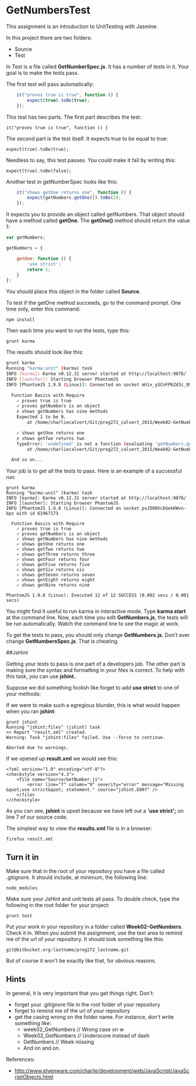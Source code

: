 # GetNumbersTest

This assignment is an introduction to UnitTesting with Jasmine.

In this project there are two folders:

- Source
- Test

In Test is a file called **GetNumberSpec.js**. It has a number of tests in it. Your goal is to make the tests pass.

The first test will pass automatically:

```javascript
    it("proves true is true", function () {
        expect(true).toBe(true);
    });
```

This test has two parts. The first part describes the test:

    it("proves true is true", function () {
        
The second part is the test itself. It expects true to be equal to true:

    expect(true).toBe(true);

Needless to say, this test passes. You could make it fail by writing this:

    expect(true).toBe(false);
    
Another test in getNumberSpec looks like this:

```javascript
    it("shows getOne returns one", function () {
        expect(getNumbers.getOne()).toBe(1);
    });
```

It expects you to provide an object called getNumbers. That object should have a method called **getOne**. The **getOne()** method should return the value 1:

```javascript
var getNumbers;

getNumbers = {

    getOne: function () {
        'use strict';
        return 1;
    }
};
```

You should place this object in the folder called **Source**.

To test if the getOne method succeeds, go to the command prompt. One time only, enter this command:

    npm install
    
Then each time you want to run the tests, type this:

    grunt karma
    
The results should look like this:

```bash
grunt karma
Running "karma:unit" (karma) task
INFO [karma]: Karma v0.12.31 server started at http://localhost:9876/
INFO [launcher]: Starting browser PhantomJS
INFO [PhantomJS 1.9.8 (Linux)]: Connected on socket mh1x_ySCnFP6Zd3c_89W with id 67946334

  Function Basics with Require
    ✓ proves true is true
    ✓ proves getNumbers is an object
    ✗ shows getNumbers has nine methods
	Expected 1 to be 9.
	    at /home/charliecalvert/Git/prog272_calvert_2015/Week02-GetNumbers/Test/GetNumberSpec.js:19

    ✓ shows getOne returns one
    ✗ shows getTwo returns two
	TypeError: 'undefined' is not a function (evaluating 'getNumbers.getTwo()')
	    at /home/charliecalvert/Git/prog272_calvert_2015/Week02-GetNumbers/Test/GetNumberSpec.js:27

  And so on...
```

Your job is to get all the tests to pass. Here is an example of a successful run:
    
```
grunt karma
Running "karma:unit" (karma) task
INFO [karma]: Karma v0.12.31 server started at http://localhost:9876/
INFO [launcher]: Starting browser PhantomJS
INFO [PhantomJS 1.9.8 (Linux)]: Connected on socket pvJD88hcbGekKWvn-bpz with id 61967173

  Function Basics with Require
    ✓ proves true is true
    ✓ proves getNumbers is an object
    ✓ shows getNumbers has nine methods
    ✓ shows getOne returns one
    ✓ shows getTwo returns two
    ✓ shows getThree returns three
    ✓ shows getFour returns four
    ✓ shows getFive returns five
    ✓ shows getSix returns six
    ✓ shows getSeven returns seven
    ✓ shows getEight returns eight
    ✓ shows getNine returns nine

PhantomJS 1.9.8 (Linux): Executed 12 of 12 SUCCESS (0.002 secs / 0.001 secs)
```

You might find it useful to run karma in interactive mode. Type **karma start** at the command line. Now, each time you edit **GetNumbers.js**, the tests will be run automatically. Watch the command line to see the magic at work.

To get the tests to pass, you should only change **GetNumbers.js**. Don't ever change **GetNumbersSpec.js**. That is cheating.

##JsHint

Getting your tests to pass is one part of a developers job. The other part is making sure the syntax and formatting in your files is correct. To help with this task, you can use **jshint.**. 

Suppose we did something foolish like forget to add **use strict** to one of your methods:

If we were to make such a egregious blunder, this is what would happen when you ran **jshint**:

```
grunt jshint
Running "jshint:files" (jshint) task
>> Report "result.xml" created.
Warning: Task "jshint:files" failed. Use --force to continue.

Aborted due to warnings.
```

If we opened up **result.xml** we would see this:

```
<?xml version="1.0" encoding="utf-8"?>
<checkstyle version="4.3">
	<file name="Source/GetNumber.js">
		<error line="7" column="9" severity="error" message="Missing &quot;use strict&quot; statement." source="jshint.E007" />
	</file>
</checkstyle>
```

As you can see, **jshint** is upset because we have left out a **'use strict';** on line 7 of our source code. 

The simplest way to view the **results.xml** file is in a browser:

    firefox result.xml
    
## Turn it in

Make sure that in the root of your repository you have a file called .gitignore. It should include, at minimum, the following line:

    node_modules

Make sure your JsHint and unit tests all pass. To double check, type the following in the root folder for your project:

    grunt test
    
Put your work in your repository in a folder called **Week02-GetNumbers**. Check it in. When you submit the assignment, use the text area to remind me of the url of your repository. It should look something like this:

    git@bitbucket.org:lastname/prog272_lastname.git
    
But of course it won't be exactly like that, for obvious reasons.

## Hints

In general, it is very important that you get things right. Don't:

- forget your .gitignore file in the root folder of your repository
- forget to remind me of the url of your repository
- get the casing wrong on the folder name. For instance, don't write something like:
    - week02_GetNumbers // Wrong case on w
    - Week02_GetNumbers // Underscore instead of dash
    - GetNumbers // Week missing
    - And on and on.

References:

- <http://www.elvenware.com/charlie/development/web/JavaScript/JavaScriptObjects.html>